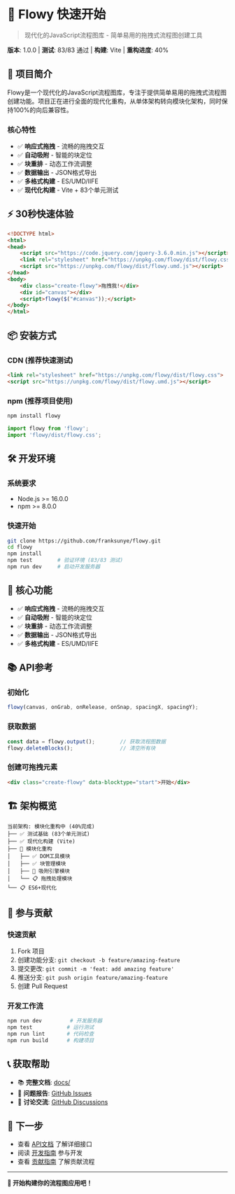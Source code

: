 # 🚀 Flowy 快速开始

> 现代化的JavaScript流程图库 - 简单易用的拖拽式流程图创建工具

**版本**: 1.0.0 | **测试**: 83/83 通过 | **构建**: Vite | **重构进度**: 40%

## 🎯 项目简介

Flowy是一个现代化的JavaScript流程图库，专注于提供简单易用的拖拽式流程图创建功能。项目正在进行全面的现代化重构，从单体架构转向模块化架构，同时保持100%的向后兼容性。

### 核心特性
- ✅ **响应式拖拽** - 流畅的拖拽交互
- ✅ **自动吸附** - 智能的块定位
- ✅ **块重排** - 动态工作流调整
- ✅ **数据输出** - JSON格式导出
- ✅ **多格式构建** - ES/UMD/IIFE
- ✅ **现代化构建** - Vite + 83个单元测试

## ⚡ 30秒快速体验

```html
<!DOCTYPE html>
<html>
<head>
    <script src="https://code.jquery.com/jquery-3.6.0.min.js"></script>
    <link rel="stylesheet" href="https://unpkg.com/flowy/dist/flowy.css">
    <script src="https://unpkg.com/flowy/dist/flowy.umd.js"></script>
</head>
<body>
    <div class="create-flowy">拖拽我!</div>
    <div id="canvas"></div>
    <script>flowy($("#canvas"));</script>
</body>
</html>
```

## 📦 安装方式

### CDN (推荐快速测试)
```html
<link rel="stylesheet" href="https://unpkg.com/flowy/dist/flowy.css">
<script src="https://unpkg.com/flowy/dist/flowy.umd.js"></script>
```

### npm (推荐项目使用)
```bash
npm install flowy
```

```javascript
import flowy from 'flowy';
import 'flowy/dist/flowy.css';
```

## 🛠️ 开发环境

### 系统要求
- Node.js >= 16.0.0
- npm >= 8.0.0

### 快速开始
```bash
git clone https://github.com/franksunye/flowy.git
cd flowy
npm install
npm test        # 验证环境 (83/83 测试)
npm run dev     # 启动开发服务器
```

## 🎯 核心功能

- ✅ **响应式拖拽** - 流畅的拖拽交互
- ✅ **自动吸附** - 智能的块定位  
- ✅ **块重排** - 动态工作流调整
- ✅ **数据输出** - JSON格式导出
- ✅ **多格式构建** - ES/UMD/IIFE

## 📚 API参考

### 初始化
```javascript
flowy(canvas, onGrab, onRelease, onSnap, spacingX, spacingY);
```

### 获取数据
```javascript
const data = flowy.output();        // 获取流程图数据
flowy.deleteBlocks();               // 清空所有块
```

### 创建可拖拽元素
```html
<div class="create-flowy" data-blocktype="start">开始</div>
```

## 🏗️ 架构概览

```
当前架构: 模块化重构中 (40%完成)
├── ✅ 测试基础 (83个单元测试)
├── ✅ 现代化构建 (Vite)
├── 🔄 模块化重构
│   ├── ✅ DOM工具模块
│   ├── ✅ 块管理模块  
│   ├── 🔄 吸附引擎模块
│   └── 📋 拖拽处理模块
└── 📋 ES6+现代化
```

## 🤝 参与贡献

### 快速贡献
1. Fork 项目
2. 创建功能分支: `git checkout -b feature/amazing-feature`
3. 提交更改: `git commit -m 'feat: add amazing feature'`
4. 推送分支: `git push origin feature/amazing-feature`
5. 创建 Pull Request

### 开发工作流
```bash
npm run dev         # 开发服务器
npm test           # 运行测试
npm run lint       # 代码检查
npm run build      # 构建项目
```

## 📞 获取帮助

- 📚 **完整文档**: [docs/](docs/)
- 🐛 **问题报告**: [GitHub Issues](https://github.com/franksunye/flowy/issues)
- 💬 **讨论交流**: [GitHub Discussions](https://github.com/franksunye/flowy/discussions)

## 🎯 下一步

- 查看 [API文档](20_API.md) 了解详细接口
- 阅读 [开发指南](30_DEVELOPMENT.md) 参与开发
- 查看 [贡献指南](40_CONTRIBUTING.md) 了解贡献流程

---

**🚀 开始构建你的流程图应用吧！**
